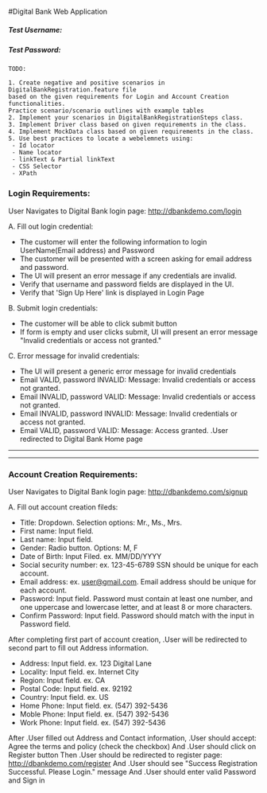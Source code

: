 #Digital Bank Web Application
##### Test Username: 
##### Test Password: 


``` 
TODO: 

1. Create negative and positive scenarios in DigitalBankRegistration.feature file 
based on the given requirements for Login and Account Creation functionalities.
Practice scenario/scenario outlines with example tables
2. Implement your scenarios in DigitalBankRegistrationSteps class. 
3. Implement Driver class based on given requirements in the class.
4. Implement MockData class based on given requirements in the class.
5. Use best practices to locate a webelemnets using:
 - Id locator
 - Name locator
 - linkText & Partial linkText
 - CSS Selector
 - XPath
```
     
### Login Requirements:
 
  User Navigates to Digital Bank login page: http://dbankdemo.com/login
  
A. Fill out login credential:
* The customer will enter the following information to login UserName(Email address) and Password
* The customer will be presented with a screen asking for email address and password.
* The UI will present an error message if any credentials are invalid.
* Verify that username and password fields are displayed in the UI.
* Verify that 'Sign Up Here' link is displayed in Login Page 


B. Submit login credentials:
 
* The customer will be able to click submit button
* If form is empty and user clicks submit, UI will present an error message "Invalid credentials or access not granted."

C. Error message for invalid credentials:
* The UI will present a generic error message for invalid credentials
* Email VALID, password INVALID:  Message: Invalid credentials or access not granted.
* Email INVALID, password VALID: Message: Invalid credentials or access not granted.
* Email INVALID, password INVALID: Message: Invalid credentials or access not granted.
* Email VALID, password VALID: Message: Access granted. .User redirected to Digital Bank Home page




---------
---------
### Account Creation Requirements:

User Navigates to Digital Bank login page: http://dbankdemo.com/signup

A. Fill out account creation fileds:
* Title: Dropdown. Selection options: Mr., Ms., Mrs.
* First name: Input field.
* Last name: Input field.
* Gender: Radio button. Options: M, F
* Date of Birth: Input Filed. ex. MM/DD/YYYY
* Social security number: ex. 123-45-6789 SSN should be unique for each account. 
* Email address: ex. user@gmail.com. Email address should be unique for each account. 
* Password: Input field. Password must contain at least one number, and one uppercase and lowercase letter,
 and at least 8 or more characters.
* Confirm Password:  Input field. Password should match with the input in Password field.
 
 After completing first part of account creation, .User will be redirected to second part to fill out Address information.
 
* Address: Input field. ex. 123 Digital Lane
* Locality: Input field. ex. Internet City
* Region: Input field. ex. CA
* Postal Code: Input field. ex. 92192
* Country: Input field. ex. US
* Home Phone: Input field. ex. (547) 392-5436
* Moble Phone: Input field. ex. (547) 392-5436
* Work Phone: Input field. ex. (547) 392-5436

After .User filled out Address and Contact information, 
.User should accept: Agree the terms and policy (check the checkbox)
And .User should click on Register button
Then .User should be redirected to register page: http://dbankdemo.com/register
And .User should see "Success Registration Successful. Please Login." message
And .User should enter valid Password and Sign in 







